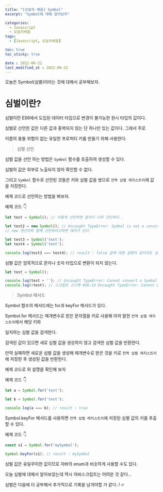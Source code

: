 ```yaml
---
title: "[오늘의 배움] Symbol"
excerpt: "Symbol에 대해 알아보자"

categories:
  - Javascript
  - 오늘의배움
tags:
  - [Javascript, 오늘의배움]

toc: true
toc_sticky: true

date : 2022-06-22
last_modified_at : 2022-06-22
---
```


오늘은 Symbol(심벌)이라는 것에 대해서 공부해보자.

# 심벌이란?

심벌이란 ES6에서 도입된 데이터 타입으로 변경이 불가능한 원시 타입의 값이다.

심벌로 선언한 값은 다른 값과 중복되지 않는 단 하나만 있는 값이다. 그래서 주로

이름의 충돌 위험이 없는 유일한 프로퍼티 키를 만들기 위해 사용한다.

> 심벌 선언

심벌 값을 선언 하는 방법은 `Symbol` 함수를 호출하여 생성할 수 있다.

심벌의 값은 외부로 노출되지 않아 확인할 수 없다.

그리고 `Symbol` 함수로 선언된 것들은 키와 심벌 값을 쌍으로 `전역 심벌 레지스트리`에 값을 저장한다.

예제 코드로 선언하는 방법을 봐보자.

예제 코드 👇

```javascript
let test = Symbol(); // 이렇게 선언하면 끝이다 너무 간단하다..

let test2 = new Symbol(); // Uncaught TypeError: Symbol is not a constructor
// new 연산자와 함께 선언하려고하면 에러가 난다.

let test3 = Symbol('test');
let test4 = Symbol('test');

console.log(test3 === test4); // result : false 값에 대한 설명이 같더라도 심벌로 선언된 값은 유일한 값이다.
```

심벌 값은 암묵적으로 문자나 숫자 타입으로 변환이 되지 않는다.

```javascript
let test = Symbol();

console.log(test + ''); // Uncaught TypeError: Cannot convert a Symbol value to a string
console.log(+test); // 스크립트 스니펫 #36:14 Uncaught TypeError: Cannot convert a Symbol value to a number
```

> Symbol 메서드

Symbol 함수의 메서드에는 for과 keyFor 메서드가 있다.

Symbol.for 메서드는 매개변수로 받은 문자열을 키로 사용해 아까 말한 `전역 심벌 레지스트리`에서 해당 키와

일치하는 심벌 값을 검색한다.

검색된 값이 있으면 새로 심벌 값을 생성하지 않고 검색한 심벌 값을 반환한다.

만약 실패하면 새로운 심벌 값을 생성해 매개변수로 받은 것을 키로 `전역 심벌 레지스트리`에 저장한 후 생성된 값을 반환한다.

예제 코드로 위 설명을 확인해 보자

예제 코드 👇

```javascript
let a = Symbol.for('test');

let b = Symbol.for('test');

console.log(a === b); // result : true
```

Symbol.keyFor 메서드를 사용하면 `전역 심벌 레지스트리`에 저장된 심벌 값의 키를 추출할 수 있다.

예제 코드 👇

```javascript
const s1 = Symbol.for('mySymbol');

Symbol.keyFor(s1); // result : mySymbol
```

심벌 값은 유일무이한 값이므로 자바의 enum과 비슷하게 사용할 수도 있다.

오늘 심벌에 대해서 알아보았는데 역시 자바스크립트는 어려운 것 같다...

심벌은 다음에 더 공부해서 추가적으로 기록을 남겨야할 거 같다..! 🔥




